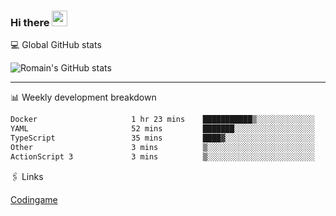 ### Hi there <img src="https://media.giphy.com/media/hvRJCLFzcasrR4ia7z/giphy.gif" width="25px" height="25px">

💻 Global GitHub stats


![Romain's GitHub stats](https://github-readme-stats.vercel.app/api?username=Flasssh&show_icons=true&theme=tokyonight)

---

📊 Weekly development breakdown
<!--START_SECTION:waka-->

```txt
Docker                     1 hr 23 mins    ███████████▒░░░░░░░░░░░░░   44.89 %
YAML                       52 mins         ███████░░░░░░░░░░░░░░░░░░   28.55 %
TypeScript                 35 mins         ████▓░░░░░░░░░░░░░░░░░░░░   18.92 %
Other                      3 mins          ▒░░░░░░░░░░░░░░░░░░░░░░░░   01.93 %
ActionScript 3             3 mins          ▒░░░░░░░░░░░░░░░░░░░░░░░░   01.69 %
```

<!--END_SECTION:waka-->

🖇 Links

[Codingame](https://www.codingame.com/profile/defc3ee5279aecc1bb6114e1f994ea9b3325423)

